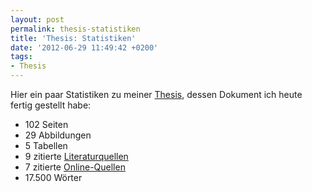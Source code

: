 ```yaml
---
layout: post
permalink: thesis-statistiken
title: 'Thesis: Statistiken'
date: '2012-06-29 11:49:42 +0200'
tags:
- Thesis
---
```

<p>Hier ein paar Statistiken zu meiner <a href="/thesis-abstract">Thesis</a>, dessen Dokument ich heute fertig gestellt habe:</p>
<ul>
<li>102 Seiten</li>
<li>29 Abbildungen</li>
<li>5 Tabellen</li>
<li>9 zitierte <a href="/thesis-quellen">Literaturquellen</a></li>
<li>7 zitierte <a href="/thesis-quellen">Online-Quellen</a></li>
<li>17.500 Wörter</li>
</ul>
